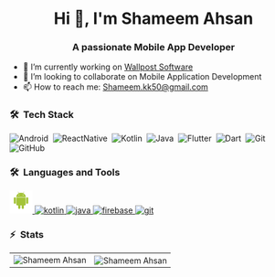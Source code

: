 
<h1 align="center">Hi 👋, I'm Shameem Ahsan</h1>
<h3 align="center">A passionate Mobile App Developer</h3>



- 🔭 I’m currently working on [Wallpost Software](https://wallpostsoftware.com/global/)
- 👯 I’m looking to collaborate on Mobile Application Development
- 📫 How to reach me: Shameem.kk50@gmail.com

### 🛠 &nbsp;Tech Stack

![Android](https://img.shields.io/badge/-Android-05122A?style=flat&logo=android)&nbsp;
![ReactNative](https://img.shields.io/badge/-ReactNative-05122A?style=flat&logo=react)&nbsp;
![Kotlin](https://img.shields.io/badge/-Kotlin-05122A?style=flat&logo=kotlin)&nbsp;
![Java](https://img.shields.io/badge/-Java-05122A?style=flat&logo=Java&logoColor=FFA518)&nbsp;
![Flutter](https://img.shields.io/badge/-Flutter-05122A?style=flat&logo=Flutter&logoColor=FFA518)&nbsp;
![Dart](https://img.shields.io/badge/-Dart-05122A?style=flat&logo=Dart&logoColor=FFA518)&nbsp;
![Git](https://img.shields.io/badge/-Git-05122A?style=flat&logo=git)&nbsp;
![GitHub](https://img.shields.io/badge/-GitHub-05122A?style=flat&logo=github)&nbsp;

### 🛠 &nbsp;Languages and Tools
<p align="left"> 
<a href="https://developer.android.com" target="_blank"> <img src="https://raw.githubusercontent.com/devicons/devicon/master/icons/android/android-original-wordmark.svg" alt="android" width="40" height="40"/> </a> 
<a href="https://kotlinlang.org/" target="_blank"> <img src="https://www.vectorlogo.zone/logos/kotlinlang/kotlinlang-icon.svg" alt="kotlin" width="40" height="40"/> </a> 
<a href="https://www.java.com/en/" target="_blank"> <img src="https://www.vectorlogo.zone/logos/java/java-icon.svg" alt="java" width="40" height="40"/> </a> 
<a href="https://firebase.google.com/" target="_blank"> <img src="https://www.vectorlogo.zone/logos/firebase/firebase-icon.svg" alt="firebase" width="40" height="40"/> </a> 
<a href="https://git-scm.com/" target="_blank"> <img src="https://www.vectorlogo.zone/logos/git-scm/git-scm-icon.svg" alt="git" width="40" height="40"/> </a>

### ⚡ &nbsp;Stats
<table>
<tr>
  <td>
<img align="left" src="https://github-readme-stats.vercel.app/api/top-langs?username=shameem-ahsan&show_icons=true&locale=en&layout=compact" alt="Shameem Ahsan" /></td>
<td><img align="center" src="https://github-readme-stats.vercel.app/api?username=shameem-ahsan&show_icons=true&locale=en" alt="Shameem Ahsan" /></td>
  </tr>
  </table>


